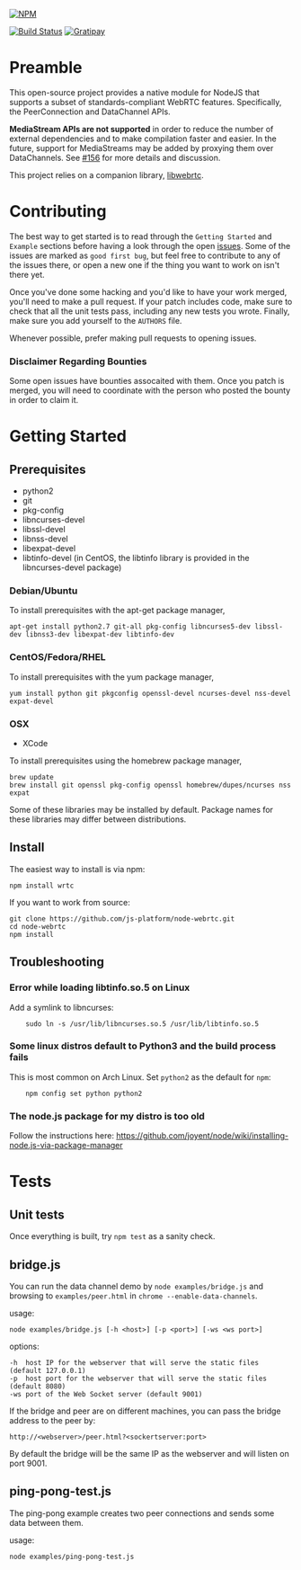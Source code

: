 [![NPM](https://nodei.co/npm/wrtc.png?downloads=true&stars=true)](https://nodei.co/npm/wrtc/)

[![Build Status](https://secure.travis-ci.org/js-platform/node-webrtc.png?branch=develop)](http://travis-ci.org/js-platform/node-webrtc) [![Gratipay][wrtc-gratipay-image]][wrtc-gratipay-url]

# Preamble

This open-source project provides a native module for NodeJS that supports a subset of standards-compliant WebRTC features. Specifically, the PeerConnection and DataChannel APIs. 

__MediaStream APIs are not supported__ in order to reduce the number of external dependencies and to make compilation faster and easier. In the future, support for MediaStreams may be added by proxying them over DataChannels. See [#156](https://github.com/js-platform/node-webrtc/issues/156) for more details and discussion.

This project relies on a companion library, [libwebrtc](https://github.com/js-platform/libwebrtc).

# Contributing

The best way to get started is to read through the `Getting Started` and `Example` sections before having a look through the open [issues](https://github.com/modeswitch/node-webrtc/issues). Some of the issues are marked as `good first bug`, but feel free to contribute to any of the issues there, or open a new one if the thing you want to work on isn't there yet.

Once you've done some hacking and you'd like to have your work merged, you'll need to make a pull request. If your patch includes code, make sure to check that all the unit tests pass, including any new tests you wrote. Finally, make sure you add yourself to the `AUTHORS` file.

Whenever possible, prefer making pull requests to opening issues.

### Disclaimer Regarding Bounties

Some open issues have bounties assocaited with them. Once you patch is merged, you will need to coordinate with the person who posted the bounty in order to claim it.

# Getting Started

## Prerequisites

* python2
* git
* pkg-config
* libncurses-devel
* libssl-devel
* libnss-devel
* libexpat-devel
* libtinfo-devel (in CentOS, the libtinfo library is provided in the libncurses-devel package)

### Debian/Ubuntu

To install prerequisites with the apt-get package manager,

`apt-get install python2.7 git-all pkg-config libncurses5-dev libssl-dev libnss3-dev libexpat-dev libtinfo-dev`

### CentOS/Fedora/RHEL

To install prerequisites with the yum package manager,

`yum install python git pkgconfig openssl-devel ncurses-devel nss-devel expat-devel`

### OSX

* XCode

To install prerequisites using the homebrew package manager,

```
brew update
brew install git openssl pkg-config openssl homebrew/dupes/ncurses nss expat
```

Some of these libraries may be installed by default. Package names for these libraries may differ between distributions.

## Install

The easiest way to install is via npm:

````
npm install wrtc
````

If you want to work from source:

````
git clone https://github.com/js-platform/node-webrtc.git
cd node-webrtc
npm install
````

## Troubleshooting

### Error while loading libtinfo.so.5 on Linux

Add a symlink to libncurses:

        sudo ln -s /usr/lib/libncurses.so.5 /usr/lib/libtinfo.so.5

### Some linux distros default to Python3 and the build process fails

This is most common on Arch Linux. Set `python2` as the default for `npm`:

        npm config set python python2

### The node.js package for my distro is too old

Follow the instructions here: https://github.com/joyent/node/wiki/installing-node.js-via-package-manager

# Tests

## Unit tests

Once everything is built, try `npm test` as a sanity check.

## bridge.js
You can run the data channel demo by `node examples/bridge.js` and browsing to `examples/peer.html` in `chrome --enable-data-channels`.

usage:
````
node examples/bridge.js [-h <host>] [-p <port>] [-ws <ws port>]
````
options:
````
-h  host IP for the webserver that will serve the static files (default 127.0.0.1)
-p  host port for the webserver that will serve the static files (default 8080)
-ws port of the Web Socket server (default 9001)
````

If the bridge and peer are on different machines, you can pass the bridge address to the peer by:
````
http://<webserver>/peer.html?<sockertserver:port>
````
By default the bridge will be the same IP as the webserver and will listen on port 9001.

## ping-pong-test.js

The ping-pong example creates two peer connections and sends some data between them.

usage:
````
node examples/ping-pong-test.js
````

[wrtc-gratipay-image]: https://img.shields.io/gratipay/modeswitch.svg?style=flat
[wrtc-gratipay-url]: https://gratipay.com/modeswitch/
